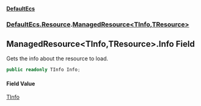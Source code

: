 #### [DefaultEcs](index.md 'index')
### [DefaultEcs.Resource](index.md#DefaultEcs_Resource 'DefaultEcs.Resource').[ManagedResource&lt;TInfo,TResource&gt;](ManagedResource_TInfo_TResource_.md 'DefaultEcs.Resource.ManagedResource&lt;TInfo,TResource&gt;')
## ManagedResource&lt;TInfo,TResource&gt;.Info Field
Gets the info about the resource to load.  
```csharp
public readonly TInfo Info;
```
#### Field Value
[TInfo](ManagedResource_TInfo_TResource_.md#DefaultEcs_Resource_ManagedResource_TInfo_TResource__TInfo 'DefaultEcs.Resource.ManagedResource&lt;TInfo,TResource&gt;.TInfo')
